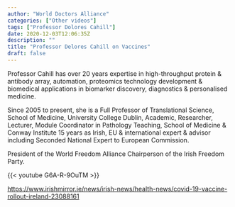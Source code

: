 ```yaml
---
author: "World Doctors Alliance"
categories: ["Other videos"]
tags: ["Professor Dolores Cahill"]
date: 2020-12-03T12:06:35Z
description: ""
title: "Professor Delores Cahill on Vaccines"
draft: false
---
```


Professor Cahill has over 20 years expertise in high-throughput protein & antibody array, automation, proteomics technology development & biomedical applications in biomarker discovery, diagnostics & personalised medicine.   

Since 2005 to present, she is a Full Professor of Translational Science, School of Medicine, University College Dublin, Academic, Researcher, Lecturer, Module Coordinator in Pathology Teaching, School of Medicine & Conway Institute 15 years as Irish, EU & international expert & advisor including Seconded National Expert to European Commission.   

President of the World Freedom Alliance  Chairperson of the Irish Freedom Party.

{{< youtube G6A-R-9OuTM >}}  

https://www.irishmirror.ie/news/irish-news/health-news/covid-19-vaccine-rollout-ireland-23088161